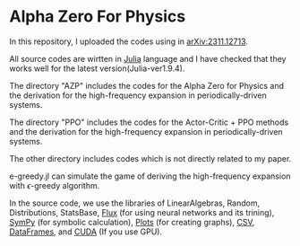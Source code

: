 # Alpha Zero For Physics
In this repository, I uploaded the codes using in [arXiv:2311.12713](https://arxiv.org/abs/2311.12713).

All source codes are wirtten in [Julia](https://julialang.org/) language and I have checked that they works well for the latest version(Julia-ver1.9.4).

The directory "AZP" includes the codes for the Alpha Zero for Physics and the derivation for the high-frequency expansion in periodically-driven systems.

The directory "PPO" includes the codes for the Actor-Critic + PPO methods and the derivation for the high-frequency expansion in periodically-driven systems.

The other directory includes codes which is not directly related to my paper.

e-greedy.jl can simulate the game of deriving the high-frequency expansion with $\epsilon$-greedy algorithm.

In the source code, we use the libraries of LinearAlgebras, Random, Distributions, StatsBase, [Flux](https://fluxml.ai/Flux.jl/stable/) (for using neural networks and its trining), [SymPy](https://github.com/JuliaPy/SymPy.jl) (for symbolic calculation), [Plots](https://docs.juliaplots.org/stable/) (for creating graphs), [CSV](https://csv.juliadata.org/stable/), [DataFrames](https://dataframes.juliadata.org/stable/), and [CUDA](https://cuda.juliagpu.org/stable/) (If you use GPU).